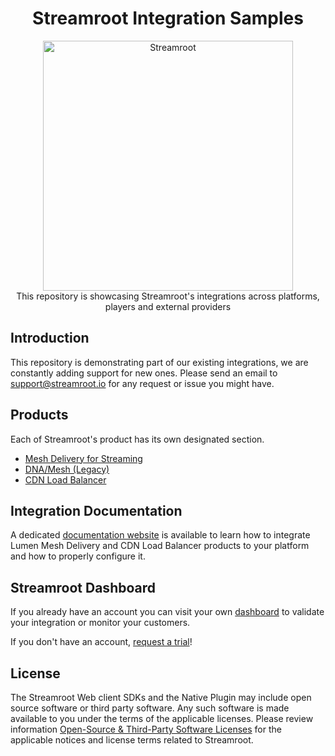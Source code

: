 <head>
  <link rel="icon" type="image/x-icon" href="../favicon.png" />
</head>
<h1 align="center">
  Streamroot Integration Samples
</h1>
<p align="center">
  <img alt="Streamroot" src="https://blog.streamroot.io/wp-content/uploads/2018/04/logo_typo_long.png" width="400" />
  <br />
  <span>This repository is showcasing Streamroot's integrations across platforms, players and external providers</span>
</p>


## Introduction

This repository is demonstrating part of our existing integrations, we are constantly adding support for new ones. Please send an email to [support@streamroot.io](mailto:support@streamroot.io) for any request or issue you might have.


## Products

Each of Streamroot's product has its own designated section.

- [Mesh Delivery for Streaming](mesh)
- [DNA/Mesh (Legacy)](dna)
- [CDN Load Balancer](orchestrator)

## Integration Documentation

A dedicated [documentation website](https://www.lumen.com/help/en-us/cdn/mesh-delivery-for-streaming.html) is available to learn how to integrate Lumen Mesh Delivery and CDN Load Balancer products to your platform and how to properly configure it.

## Streamroot Dashboard

If you already have an account you can visit your own [dashboard](https://dashboard.streamroot.io) to validate your integration or monitor your customers.

If you don't have an account, [request a trial](https://streamroot.io/?request_trial=true)!

## License

The Streamroot Web client SDKs and the Native Plugin may include open source software or third party software. Any such software is made available to you under the terms of the applicable licenses. Please review information [Open-Source & Third-Party Software Licenses](https://streamroot.io/wp-content/uploads/2019/06/Open-Source-and-Third-Party-Software-v1-10Jun2019.pdf) for the applicable notices and license terms related to Streamroot.
